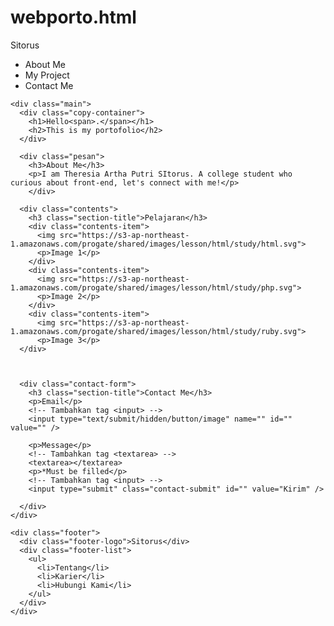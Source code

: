 # webporto.html
<!DOCTYPE html>
<html>
  <head>
    <meta charset="utf-8">
    <title>Progate</title>
    <link rel="stylesheet" href="stylesheet.css">
  </head>
  <body>
    <div class="header">
      <div class="header-logo">Sitorus</div>
      <div class="header-list">
        <ul>
          <li>About Me</li>
          <li>My Project</li>
          <li>Contact Me</li>
        </ul>
      </div>
    </div>

    <div class="main">
      <div class="copy-container">
        <h1>Hello<span>.</span></h1>
        <h2>This is my portofolio</h2>
      </div>

      <div class="pesan">
        <h3>About Me</h3>
        <p>I am Theresia Artha Putri SItorus. A college student who curious about front-end, let's connect with me!</p>
        </div>
      
      <div class="contents">
        <h3 class="section-title">Pelajaran</h3>
        <div class="contents-item">
          <img src="https://s3-ap-northeast-1.amazonaws.com/progate/shared/images/lesson/html/study/html.svg">
          <p>Image 1</p>
        </div>
        <div class="contents-item">
          <img src="https://s3-ap-northeast-1.amazonaws.com/progate/shared/images/lesson/html/study/php.svg">
          <p>Image 2</p>
        </div>
        <div class="contents-item">
          <img src="https://s3-ap-northeast-1.amazonaws.com/progate/shared/images/lesson/html/study/ruby.svg">
          <p>Image 3</p>
      </div>

      
      
      <div class="contact-form">
        <h3 class="section-title">Contact Me</h3>
        <p>Email</p>
        <!-- Tambahkan tag <input> -->
        <input type="text/submit/hidden/button/image" name="" id="" value="" />
        
        <p>Message</p>
        <!-- Tambahkan tag <textarea> --> 
        <textarea></textarea>
        <p>*Must be filled</p>
        <!-- Tambahkan tag <input> -->
        <input type="submit" class="contact-submit" id="" value="Kirim" />
        
      </div>
    </div>

    <div class="footer">
      <div class="footer-logo">Sitorus</div>
      <div class="footer-list">
        <ul>
          <li>Tentang</li>
          <li>Karier</li>
          <li>Hubungi Kami</li>
        </ul>
      </div>
    </div>
  </body>
</html>
